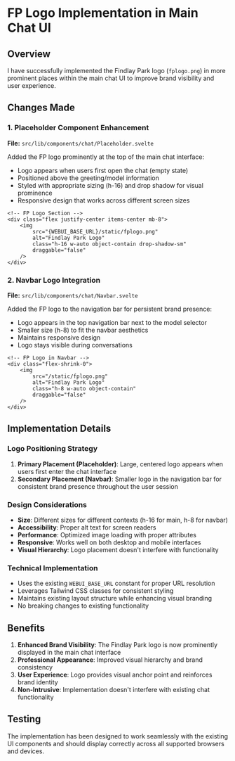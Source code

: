 # FP Logo Implementation in Main Chat UI

## Overview
I have successfully implemented the Findlay Park logo (`fplogo.png`) in more prominent places within the main chat UI to improve brand visibility and user experience.

## Changes Made

### 1. Placeholder Component Enhancement
**File:** `src/lib/components/chat/Placeholder.svelte`

Added the FP logo prominently at the top of the main chat interface:
- Logo appears when users first open the chat (empty state)
- Positioned above the greeting/model information
- Styled with appropriate sizing (h-16) and drop shadow for visual prominence
- Responsive design that works across different screen sizes

```svelte
<!-- FP Logo Section -->
<div class="flex justify-center items-center mb-8">
    <img
        src="{WEBUI_BASE_URL}/static/fplogo.png"
        alt="Findlay Park Logo"
        class="h-16 w-auto object-contain drop-shadow-sm"
        draggable="false"
    />
</div>
```

### 2. Navbar Logo Integration
**File:** `src/lib/components/chat/Navbar.svelte`

Added the FP logo to the navigation bar for persistent brand presence:
- Logo appears in the top navigation bar next to the model selector
- Smaller size (h-8) to fit the navbar aesthetics
- Maintains responsive design
- Logo stays visible during conversations

```svelte
<!-- FP Logo in Navbar -->
<div class="flex-shrink-0">
    <img
        src="/static/fplogo.png"
        alt="Findlay Park Logo"
        class="h-8 w-auto object-contain"
        draggable="false"
    />
</div>
```

## Implementation Details

### Logo Positioning Strategy
1. **Primary Placement (Placeholder)**: Large, centered logo appears when users first enter the chat interface
2. **Secondary Placement (Navbar)**: Smaller logo in the navigation bar for consistent brand presence throughout the user session

### Design Considerations
- **Size**: Different sizes for different contexts (h-16 for main, h-8 for navbar)
- **Accessibility**: Proper alt text for screen readers
- **Performance**: Optimized image loading with proper attributes
- **Responsive**: Works well on both desktop and mobile interfaces
- **Visual Hierarchy**: Logo placement doesn't interfere with functionality

### Technical Implementation
- Uses the existing `WEBUI_BASE_URL` constant for proper URL resolution
- Leverages Tailwind CSS classes for consistent styling
- Maintains existing layout structure while enhancing visual branding
- No breaking changes to existing functionality

## Benefits
1. **Enhanced Brand Visibility**: The Findlay Park logo is now prominently displayed in the main chat interface
2. **Professional Appearance**: Improved visual hierarchy and brand consistency
3. **User Experience**: Logo provides visual anchor point and reinforces brand identity
4. **Non-Intrusive**: Implementation doesn't interfere with existing chat functionality

## Testing
The implementation has been designed to work seamlessly with the existing UI components and should display correctly across all supported browsers and devices.
